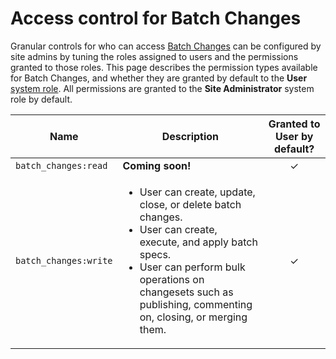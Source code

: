 # Access control for Batch Changes

Granular controls for who can access [Batch Changes](../../batch_changes/index.md) can be configured by site admins by tuning the roles assigned to users and the permissions granted to those roles. This page describes the permission types available for Batch Changes, and whether they are granted by default to the **User** [system role](./index.md#system-roles). All permissions are granted to the **Site Administrator** system role by default.

Name      | Description | Granted to **User** by default?
--------- | ----------- | :-:
`batch_changes:read` | **Coming soon!** | ✓
`batch_changes:write` | <ul><li>User can create, update, close, or delete batch changes.</li><li>User can create, execute, and apply batch specs.</li><li>User can perform bulk operations on changesets such as publishing, commenting on, closing, or merging them.</ul> | ✓
